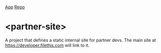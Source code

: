 [App](https://filethis.github.io/partner-site)    [Repo](https://github.com/filethis/partner-site)

# \<partner-site\>

A project that defines a static internal site for partner devs. The main site at https://developer.filethis.com will link to it.
